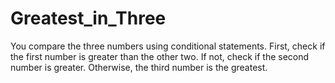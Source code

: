 # Greatest_in_Three
You compare the three numbers using conditional statements.  First, check if the first number is greater than the other two.  If not, check if the second number is greater.  Otherwise, the third number is the greatest.
